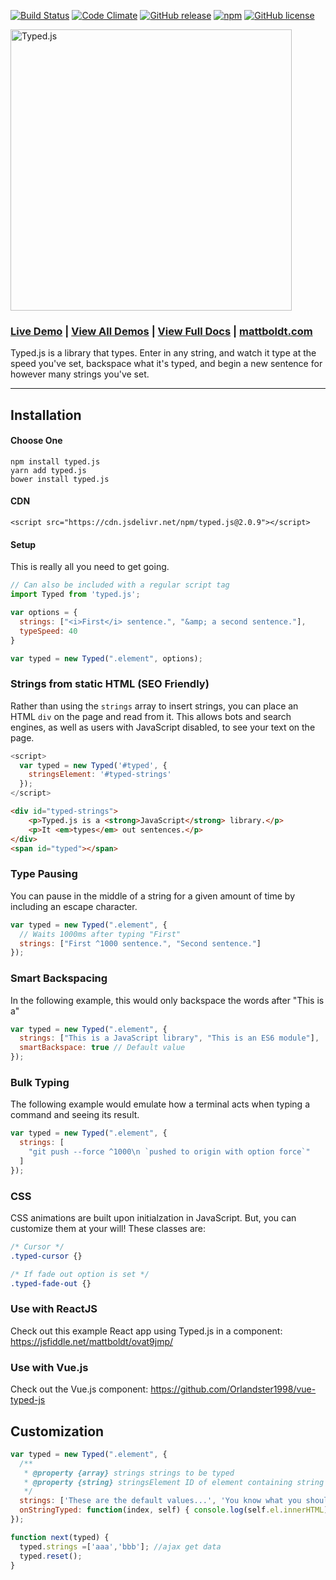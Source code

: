[![Build Status](https://travis-ci.org/mattboldt/typed.js.svg?branch=typed-2.0)](https://travis-ci.org/mattboldt/typed.js)
[![Code Climate](https://codeclimate.com/github/mattboldt/typed.js/badges/gpa.svg)](https://codeclimate.com/github/mattboldt/typed.js)
[![GitHub release](https://img.shields.io/github/release/mattboldt/typed.js.svg)]()
[![npm](https://img.shields.io/npm/dt/typed.js.svg)](https://img.shields.io/npm/dt/typed.js.svg)
[![GitHub license](https://img.shields.io/badge/license-MIT-blue.svg)](https://raw.githubusercontent.com/mattboldt/typed.js/master/LICENSE.txt)

<img src="https://raw.githubusercontent.com/mattboldt/typed.js/master/logo-cropped.png" width="450px" title="Typed.js" />

### [Live Demo](http://www.mattboldt.com/demos/typed-js/) | [View All Demos](http://www.mattboldt.com/typed.js) | [View Full Docs](http://www.mattboldt.com/typed.js/docs) | [mattboldt.com](http://www.mattboldt.com)

Typed.js is a library that types. Enter in any string, and watch it type at the speed you've set, backspace what it's typed, and begin a new sentence for however many strings you've set.

---

Installation
------------

#### Choose One

~~~
npm install typed.js
yarn add typed.js
bower install typed.js
~~~

#### CDN

~~~
<script src="https://cdn.jsdelivr.net/npm/typed.js@2.0.9"></script>
~~~

#### Setup

This is really all you need to get going.

~~~ javascript
// Can also be included with a regular script tag
import Typed from 'typed.js';

var options = {
  strings: ["<i>First</i> sentence.", "&amp; a second sentence."],
  typeSpeed: 40
}

var typed = new Typed(".element", options);
~~~



### Strings from static HTML (SEO Friendly)
Rather than using the `strings` array to insert strings, you can place an HTML `div` on the page and read from it.
This allows bots and search engines, as well as users with JavaScript disabled, to see your text on the page.

~~~ javascript
<script>
  var typed = new Typed('#typed', {
    stringsElement: '#typed-strings'
  });
</script>
~~~

~~~ html
<div id="typed-strings">
    <p>Typed.js is a <strong>JavaScript</strong> library.</p>
    <p>It <em>types</em> out sentences.</p>
</div>
<span id="typed"></span>
~~~

### Type Pausing

You can pause in the middle of a string for a given amount of time by including an escape character.

~~~ javascript
var typed = new Typed(".element", {
  // Waits 1000ms after typing "First"
  strings: ["First ^1000 sentence.", "Second sentence."]
});
~~~

### Smart Backspacing

In the following example, this would only backspace the words after "This is a"

~~~ javascript
var typed = new Typed(".element", {
  strings: ["This is a JavaScript library", "This is an ES6 module"],
  smartBackspace: true // Default value
});
~~~

### Bulk Typing

The following example would emulate how a terminal acts when typing a command and seeing its result. 

~~~ javascript
var typed = new Typed(".element", {
  strings: [
    "git push --force ^1000\n `pushed to origin with option force`"
  ]
});
~~~

### CSS

CSS animations are built upon initialzation in JavaScript. But, you can customize them at your will! These classes are:
```css
/* Cursor */
.typed-cursor {}

/* If fade out option is set */
.typed-fade-out {}
```

### Use with ReactJS

Check out this example React app using Typed.js in a component: https://jsfiddle.net/mattboldt/ovat9jmp/

### Use with Vue.js

Check out the Vue.js component: https://github.com/Orlandster1998/vue-typed-js

Customization
----

~~~ javascript
var typed = new Typed(".element", {
  /**
   * @property {array} strings strings to be typed
   * @property {string} stringsElement ID of element containing string children
   */
  strings: ['These are the default values...', 'You know what you should do?', 'Use your own!', 'Have a great day!'],
  onStringTyped: function(index, self) { console.log(self.el.innerHTML); }
});

function next(typed) {
  typed.strings =['aaa','bbb']; //ajax get data
  typed.reset();
}
~~~

